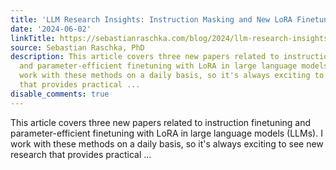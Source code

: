 ```yaml
---
title: 'LLM Research Insights: Instruction Masking and New LoRA Finetuning Experiments?'
date: '2024-06-02'
linkTitle: https://sebastianraschka.com/blog/2024/llm-research-insights-instruction.html
source: Sebastian Raschka, PhD
description: This article covers three new papers related to instruction finetuning
  and parameter-efficient finetuning with LoRA in large language models (LLMs). I
  work with these methods on a daily basis, so it's always exciting to see new research
  that provides practical ...
disable_comments: true
---
```

This article covers three new papers related to instruction finetuning and parameter-efficient finetuning with LoRA in large language models (LLMs). I work with these methods on a daily basis, so it's always exciting to see new research that provides practical ...